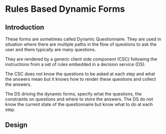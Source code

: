 # Rules Based Dynamic Forms

## Introduction

These forms are sometimes called Dynamic Questionnaire.  They are used in situation where there are multiple paths in 
the flow of questions to ask the user and there typically are many questions.

They are rendered by a generic client side component (CSC)
following the instructions from a set of rules embedded in a decision service (DS).

The CSC does not know the questions to be asked at each step and what the answers mean but it knows 
how to render these questions and collect the answers. 

The DS driving the dynamic forms, specify what the questions, the constraints on questions and where to store the 
answers.  The DS do not know the current state of the questionnaire but know what to do at each step.

## Design


